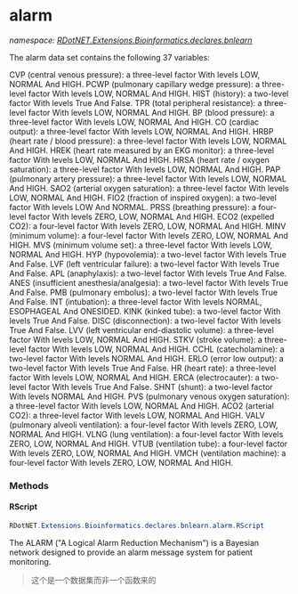 ﻿# alarm
_namespace: [RDotNET.Extensions.Bioinformatics.declares.bnlearn](./index.md)_

The alarm data set contains the following 37 variables:
 
 CVP (central venous pressure): a three-level factor With levels LOW, NORMAL And HIGH.
 PCWP (pulmonary capillary wedge pressure): a three-level factor With levels LOW, NORMAL And HIGH.
 HIST (history): a two-level factor With levels True And False.
 TPR (total peripheral resistance): a three-level factor With levels LOW, NORMAL And HIGH.
 BP (blood pressure): a three-level factor With levels LOW, NORMAL And HIGH.
 CO (cardiac output): a three-level factor With levels LOW, NORMAL And HIGH.
 HRBP (heart rate / blood pressure): a three-level factor With levels LOW, NORMAL And HIGH.
 HREK (heart rate measured by an EKG monitor): a three-level factor With levels LOW, NORMAL And HIGH.
 HRSA (heart rate / oxygen saturation): a three-level factor With levels LOW, NORMAL And HIGH.
 PAP (pulmonary artery pressure): a three-level factor With levels LOW, NORMAL And HIGH.
 SAO2 (arterial oxygen saturation): a three-level factor With levels LOW, NORMAL And HIGH.
 FIO2 (fraction of inspired oxygen): a two-level factor With levels LOW And NORMAL.
 PRSS (breathing pressure): a four-level factor With levels ZERO, LOW, NORMAL And HIGH.
 ECO2 (expelled CO2): a four-level factor With levels ZERO, LOW, NORMAL And HIGH.
 MINV (minimum volume): a four-level factor With levels ZERO, LOW, NORMAL And HIGH.
 MVS (minimum volume set): a three-level factor With levels LOW, NORMAL And HIGH.
 HYP (hypovolemia): a two-level factor With levels True And False.
 LVF (left ventricular failure): a two-level factor With levels True And False.
 APL (anaphylaxis): a two-level factor With levels True And False.
 ANES (insufficient anesthesia/analgesia): a two-level factor With levels True And False.
 PMB (pulmonary embolus): a two-level factor With levels True And False.
 INT (intubation): a three-level factor With levels NORMAL, ESOPHAGEAL And ONESIDED.
 KINK (kinked tube): a two-level factor With levels True And False.
 DISC (disconnection): a two-level factor With levels True And False.
 LVV (left ventricular end-diastolic volume): a three-level factor With levels LOW, NORMAL And HIGH.
 STKV (stroke volume): a three-level factor With levels LOW, NORMAL And HIGH.
 CCHL (catecholamine): a two-level factor With levels NORMAL And HIGH.
 ERLO (error low output): a two-level factor With levels True And False.
 HR (heart rate): a three-level factor With levels LOW, NORMAL And HIGH.
 ERCA (electrocauter): a two-level factor With levels True And False.
 SHNT (shunt): a two-level factor With levels NORMAL And HIGH.
 PVS (pulmonary venous oxygen saturation): a three-level factor With levels LOW, NORMAL And HIGH.
 ACO2 (arterial CO2): a three-level factor With levels LOW, NORMAL And HIGH.
 VALV (pulmonary alveoli ventilation): a four-level factor With levels ZERO, LOW, NORMAL And HIGH.
 VLNG (lung ventilation): a four-level factor With levels ZERO, LOW, NORMAL And HIGH.
 VTUB (ventilation tube): a four-level factor With levels ZERO, LOW, NORMAL And HIGH.
 VMCH (ventilation machine): a four-level factor With levels ZERO, LOW, NORMAL And HIGH.



### Methods

#### RScript
```csharp
RDotNET.Extensions.Bioinformatics.declares.bnlearn.alarm.RScript
```
The ALARM ("A Logical Alarm Reduction Mechanism") is a Bayesian network designed to provide an alarm message system for patient monitoring.
> 这个是一个数据集而非一个函数来的


